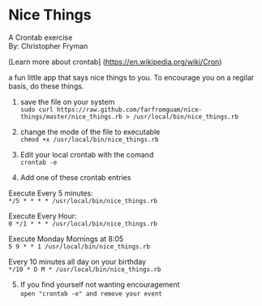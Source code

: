 Nice Things
===========

A Crontab exercise<br>
By: Christopher Fryman

[Learn more about crontab] (https://en.wikipedia.org/wiki/Cron)

a fun little app that says nice things to you.
To encourage you on a regilar basis, do these things.

1) save the file on your system<br>
`sudo curl https://raw.github.com/farfromguam/nice-things/master/nice_things.rb > /usr/local/bin/nice_things.rb`

2) change the mode of the file to executable<br>
`chmod +x /usr/local/bin/nice_things.rb`

3) Edit your local crontab with the comand<br>
`crontab -e`

4) Add one of these crontab entries

Execute Every 5 minutes:<br>
`*/5 * * * * /usr/local/bin/nice_things.rb`

Execute Every Hour:<br>
`0 */1 * * * /usr/local/bin/nice_things.rb`

Execute Monday Mornings at 8:05<br>
`5 9 * * 1 /usr/local/bin/nice_things.rb`

Every 10 minutes all day on your birthday<br>
`*/10 * D M * /usr/local/bin/nice_things.rb`

5) If you find yourself not wanting encouragement<br>
`open "crontab -e" and remove your event`
